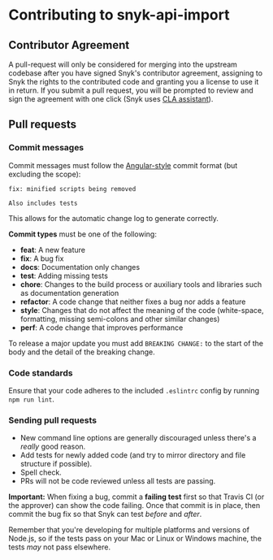# Contributing to snyk-api-import

## Contributor Agreement

A pull-request will only be considered for merging into the upstream codebase after you have signed Snyk's contributor agreement, assigning to Snyk the rights to the contributed code and granting you a license to use it in return. If you submit a pull request, you will be prompted to review and sign the agreement with one click (Snyk uses [CLA assistant](https://cla-assistant.io/)).

## Pull requests

### Commit messages

Commit messages must follow the [Angular-style](https://github.com/angular/angular.js/blob/master/CONTRIBUTING.md#commit-message-format) commit format (but excluding the scope):

```
fix: minified scripts being removed

Also includes tests
```

This  allows for the automatic change log to generate correctly.

**Commit types** must be one of the following:

* **feat**: A new feature
* **fix**: A bug fix
* **docs**: Documentation only changes
* **test**: Adding missing tests
* **chore**: Changes to the build process or auxiliary tools and libraries such as documentation generation
* **refactor**: A code change that neither fixes a bug nor adds a feature
* **style**: Changes that do not affect the meaning of the code (white-space, formatting, missing semi-colons and other similar changes)
* **perf**: A code change that improves performance

To release a major update you must add `BREAKING CHANGE:` to the start of the body and the detail of the breaking change.

### Code standards

Ensure that your code adheres to the included `.eslintrc` config by running `npm run lint`.

### Sending pull requests

* New command line options are generally discouraged unless there's a _really_ good reason.
* Add tests for newly added code (and try to mirror directory and file structure if possible).
* Spell check.
* PRs will not be code reviewed unless all tests are passing.

**Important:** When fixing a bug, commit a **failing test** first so that Travis CI (or the approver) can show the code failing. Once that commit is in place, then commit the bug fix so that Snyk can test _before_ and _after_.

Remember that you're developing for multiple platforms and versions of Node.js, so if the tests pass on your Mac or Linux or Windows machine, the tests _may_ not pass elsewhere.
